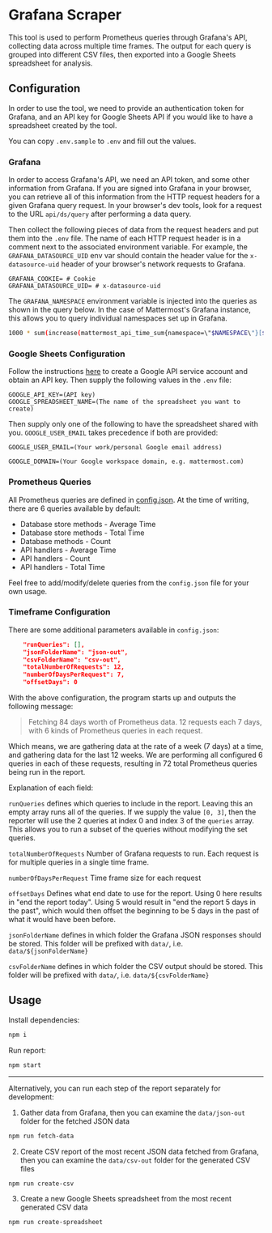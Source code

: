 # Grafana Scraper

This tool is used to perform Prometheus queries through Grafana's API, collecting data across multiple time frames. The output for each query is grouped into different CSV files, then exported into a Google Sheets spreadsheet for analysis.

## Configuration

In order to use the tool, we need to provide an authentication token for Grafana, and an API key for Google Sheets API if you would like to have a spreadsheet created by the tool.

You can copy `.env.sample` to `.env` and fill out the values.

### Grafana

In order to access Grafana's API, we need an API token, and some other information from Grafana. If you are signed into Grafana in your browser, you can retrieve all of this information from the HTTP request headers for a given Grafana query request. In your browser's dev tools, look for a request to the URL `api/ds/query` after performing a data query.

Then collect the following pieces of data from the request headers and put them into the `.env` file. The name of each HTTP request header is in a comment next to the associated environment variable. For example, the `GRAFANA_DATASOURCE_UID` env var should contain the header value for the `x-datasource-uid` header of your browser's network requests to Grafana.

```
GRAFANA_COOKIE= # Cookie
GRAFANA_DATASOURCE_UID= # x-datasource-uid
```

The `GRAFANA_NAMESPACE` environment variable is injected into the queries as shown in the query below. In the case of Mattermost's Grafana instance, this allows you to query individual namespaces set up in Grafana.

```sh
1000 * sum(increase(mattermost_api_time_sum{namespace=\"$NAMESPACE\"}[$__range])) by (handler)
```

### Google Sheets Configuration

Follow the instructions [here](https://support.google.com/a/answer/7378726) to create a Google API service account and obtain an API key. Then supply the following values in the `.env` file:

```
GOOGLE_API_KEY=(API key)
GOOGLE_SPREADSHEET_NAME=(The name of the spreadsheet you want to create)
```

Then supply only one of the following to have the spreadsheet shared with you. `GOOGLE_USER_EMAIL` takes precedence if both are provided:

```
GOOGLE_USER_EMAIL=(Your work/personal Google email address)

GOOGLE_DOMAIN=(Your Google workspace domain, e.g. mattermost.com)
```

### Prometheus Queries

All Prometheus queries are defined in [config.json](./config.json). At the time of writing, there are 6 queries available by default:

- Database store methods - Average Time
- Database store methods - Total Time
- Database methods - Count
- API handlers - Average Time
- API handlers - Count
- API handlers - Total Time

Feel free to add/modify/delete queries from the `config.json` file for your own usage.

### Timeframe Configuration

There are some additional parameters available in `config.json`:

```json
    "runQueries": [],
    "jsonFolderName": "json-out",
    "csvFolderName": "csv-out",
    "totalNumberOfRequests": 12,
    "numberOfDaysPerRequest": 7,
    "offsetDays": 0
```

With the above configuration, the program starts up and outputs the following message:

> Fetching 84 days worth of Prometheus data. 12 requests each 7 days, with 6 kinds of Prometheus queries in each request.

Which means, we are gathering data at the rate of a week (7 days) at a time, and gathering data for the last 12 weeks. We are performing all configured 6 queries in each of these requests, resulting in 72 total Prometheus queries being run in the report.

Explanation of each field:

`runQueries` defines which queries to include in the report. Leaving this an empty array runs all of the queries. If we supply the value `[0, 3]`, then the reporter will use the 2 queries at index 0 and index 3 of the `queries` array. This allows you to run a subset of the queries without modifying the set queries.

`totalNumberOfRequests` Number of Grafana requests to run. Each request is for multiple queries in a single time frame.

`numberOfDaysPerRequest` Time frame size for each request

`offsetDays` Defines what end date to use for the report. Using 0 here results in "end the report today". Using 5 would result in "end the report 5 days in the past", which would then offset the beginning to be 5 days in the past of what it would have been before.

`jsonFolderName` defines in which folder the Grafana JSON responses should be stored. This folder will be prefixed with `data/`, i.e. `data/${jsonFolderName}`

`csvFolderName` defines in which folder the CSV output should be stored. This folder will be prefixed with `data/`, i.e. `data/${csvFolderName}`

## Usage

Install dependencies:

```sh
npm i
```

Run report:

```sh
npm start
```

---

Alternatively, you can run each step of the report separately for development:

1. Gather data from Grafana, then you can examine the `data/json-out` folder for the fetched JSON data

```sh
npm run fetch-data
```

2. Create CSV report of the most recent JSON data fetched from Grafana, then you can examine the `data/csv-out` folder for the generated CSV files

```sh
npm run create-csv
```

3. Create a new Google Sheets spreadsheet from the most recent generated CSV data

```sh
npm run create-spreadsheet
```
